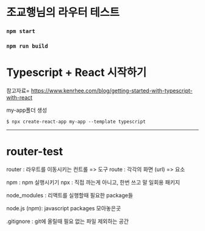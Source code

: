 # 조교행님의 라우터 테스트



### `npm start`



### `npm run build`

# Typescript + React 시작하기
참고자료=
<https://www.kenrhee.com/blog/getting-started-with-typescript-with-react>

my-app폴더 생성
```
$ npx create-react-app my-app --template typescript
```

----------------
# router-test

router : 라우트를 이동시키는 컨트롤 => 도구
route : 각각의 화면 (url) => 요소

npm : npm 실행시키기
npx : 직접 까는게 아니고, 한번 쓰고 말 일회용 패키지

node_modules : 리액트를 실행할때 필요한 package들

node.js (npm): javascript packages 모아놓은곳

.gitignore : git에 올릴때 필요 없는 파일 제외하는 공간